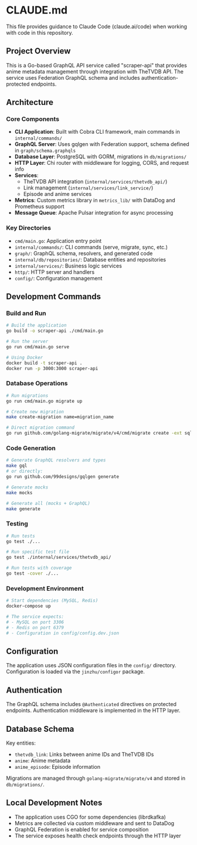 # CLAUDE.md

This file provides guidance to Claude Code (claude.ai/code) when working with code in this repository.

## Project Overview

This is a Go-based GraphQL API service called "scraper-api" that provides anime metadata management through integration with TheTVDB API. The service uses Federation GraphQL schema and includes authentication-protected endpoints.

## Architecture

### Core Components
- **CLI Application**: Built with Cobra CLI framework, main commands in `internal/commands/`
- **GraphQL Server**: Uses gqlgen with Federation support, schema defined in `graph/schema.graphqls`
- **Database Layer**: PostgreSQL with GORM, migrations in `db/migrations/`
- **HTTP Layer**: Chi router with middleware for logging, CORS, and request info
- **Services**: 
  - TheTVDB API integration (`internal/services/thetvdb_api/`)
  - Link management (`internal/services/link_service/`)
  - Episode and anime services
- **Metrics**: Custom metrics library in `metrics_lib/` with DataDog and Prometheus support
- **Message Queue**: Apache Pulsar integration for async processing

### Key Directories
- `cmd/main.go`: Application entry point
- `internal/commands/`: CLI commands (serve, migrate, sync, etc.)
- `graph/`: GraphQL schema, resolvers, and generated code
- `internal/db/repositories/`: Database entities and repositories
- `internal/services/`: Business logic services
- `http/`: HTTP server and handlers
- `config/`: Configuration management

## Development Commands

### Build and Run
```bash
# Build the application
go build -o scraper-api ./cmd/main.go

# Run the server
go run cmd/main.go serve

# Using Docker
docker build -t scraper-api .
docker run -p 3000:3000 scraper-api
```

### Database Operations
```bash
# Run migrations
go run cmd/main.go migrate up

# Create new migration
make create-migration name=migration_name

# Direct migration command
go run github.com/golang-migrate/migrate/v4/cmd/migrate create -ext sql -dir db/migrations MIGRATION_NAME
```

### Code Generation
```bash
# Generate GraphQL resolvers and types
make gql
# or directly:
go run github.com/99designs/gqlgen generate

# Generate mocks
make mocks

# Generate all (mocks + GraphQL)
make generate
```

### Testing
```bash
# Run tests
go test ./...

# Run specific test file
go test ./internal/services/thetvdb_api/

# Run tests with coverage
go test -cover ./...
```

### Development Environment
```bash
# Start dependencies (MySQL, Redis)
docker-compose up

# The service expects:
# - MySQL on port 3306
# - Redis on port 6379
# - Configuration in config/config.dev.json
```

## Configuration

The application uses JSON configuration files in the `config/` directory. Configuration is loaded via the `jinzhu/configor` package.

## Authentication

The GraphQL schema includes `@Authenticated` directives on protected endpoints. Authentication middleware is implemented in the HTTP layer.

## Database Schema

Key entities:
- `thetvdb_link`: Links between anime IDs and TheTVDB IDs
- `anime`: Anime metadata
- `anime_episode`: Episode information

Migrations are managed through `golang-migrate/migrate/v4` and stored in `db/migrations/`.

## Local Development Notes

- The application uses CGO for some dependencies (librdkafka)
- Metrics are collected via custom middleware and sent to DataDog
- GraphQL Federation is enabled for service composition
- The service exposes health check endpoints through the HTTP layer